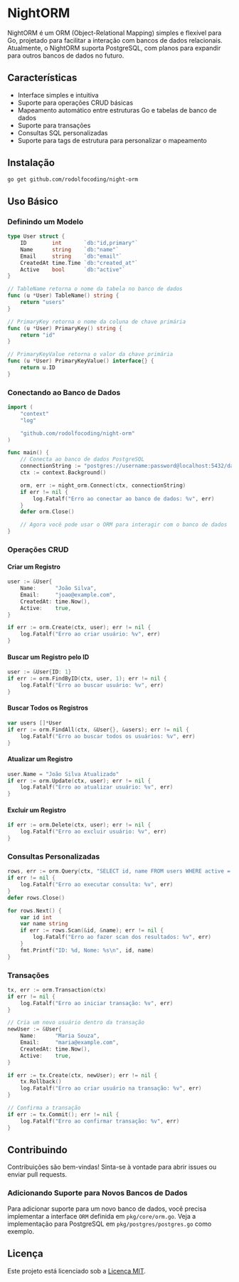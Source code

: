 # NightORM

NightORM é um ORM (Object-Relational Mapping) simples e flexível para Go, projetado para facilitar a interação com bancos de dados relacionais. Atualmente, o NightORM suporta PostgreSQL, com planos para expandir para outros bancos de dados no futuro.

## Características

- Interface simples e intuitiva
- Suporte para operações CRUD básicas
- Mapeamento automático entre estruturas Go e tabelas de banco de dados
- Suporte para transações
- Consultas SQL personalizadas
- Suporte para tags de estrutura para personalizar o mapeamento

## Instalação

```bash
go get github.com/rodolfocoding/night-orm
```

## Uso Básico

### Definindo um Modelo

```go
type User struct {
    ID        int       `db:"id,primary"`
    Name      string    `db:"name"`
    Email     string    `db:"email"`
    CreatedAt time.Time `db:"created_at"`
    Active    bool      `db:"active"`
}

// TableName retorna o nome da tabela no banco de dados
func (u *User) TableName() string {
    return "users"
}

// PrimaryKey retorna o nome da coluna de chave primária
func (u *User) PrimaryKey() string {
    return "id"
}

// PrimaryKeyValue retorna o valor da chave primária
func (u *User) PrimaryKeyValue() interface{} {
    return u.ID
}
```

### Conectando ao Banco de Dados

```go
import (
    "context"
    "log"

    "github.com/rodolfocoding/night-orm"
)

func main() {
    // Conecta ao banco de dados PostgreSQL
    connectionString := "postgres://username:password@localhost:5432/database?sslmode=disable"
    ctx := context.Background()

    orm, err := night_orm.Connect(ctx, connectionString)
    if err != nil {
        log.Fatalf("Erro ao conectar ao banco de dados: %v", err)
    }
    defer orm.Close()

    // Agora você pode usar o ORM para interagir com o banco de dados
}
```

### Operações CRUD

#### Criar um Registro

```go
user := &User{
    Name:      "João Silva",
    Email:     "joao@example.com",
    CreatedAt: time.Now(),
    Active:    true,
}

if err := orm.Create(ctx, user); err != nil {
    log.Fatalf("Erro ao criar usuário: %v", err)
}
```

#### Buscar um Registro pelo ID

```go
user := &User{ID: 1}
if err := orm.FindByID(ctx, user, 1); err != nil {
    log.Fatalf("Erro ao buscar usuário: %v", err)
}
```

#### Buscar Todos os Registros

```go
var users []*User
if err := orm.FindAll(ctx, &User{}, &users); err != nil {
    log.Fatalf("Erro ao buscar todos os usuários: %v", err)
}
```

#### Atualizar um Registro

```go
user.Name = "João Silva Atualizado"
if err := orm.Update(ctx, user); err != nil {
    log.Fatalf("Erro ao atualizar usuário: %v", err)
}
```

#### Excluir um Registro

```go
if err := orm.Delete(ctx, user); err != nil {
    log.Fatalf("Erro ao excluir usuário: %v", err)
}
```

### Consultas Personalizadas

```go
rows, err := orm.Query(ctx, "SELECT id, name FROM users WHERE active = $1", true)
if err != nil {
    log.Fatalf("Erro ao executar consulta: %v", err)
}
defer rows.Close()

for rows.Next() {
    var id int
    var name string
    if err := rows.Scan(&id, &name); err != nil {
        log.Fatalf("Erro ao fazer scan dos resultados: %v", err)
    }
    fmt.Printf("ID: %d, Nome: %s\n", id, name)
}
```

### Transações

```go
tx, err := orm.Transaction(ctx)
if err != nil {
    log.Fatalf("Erro ao iniciar transação: %v", err)
}

// Cria um novo usuário dentro da transação
newUser := &User{
    Name:      "Maria Souza",
    Email:     "maria@example.com",
    CreatedAt: time.Now(),
    Active:    true,
}

if err := tx.Create(ctx, newUser); err != nil {
    tx.Rollback()
    log.Fatalf("Erro ao criar usuário na transação: %v", err)
}

// Confirma a transação
if err := tx.Commit(); err != nil {
    log.Fatalf("Erro ao confirmar transação: %v", err)
}
```

## Contribuindo

Contribuições são bem-vindas! Sinta-se à vontade para abrir issues ou enviar pull requests.

### Adicionando Suporte para Novos Bancos de Dados

Para adicionar suporte para um novo banco de dados, você precisa implementar a interface `ORM` definida em `pkg/core/orm.go`. Veja a implementação para PostgreSQL em `pkg/postgres/postgres.go` como exemplo.

## Licença

Este projeto está licenciado sob a [Licença MIT](LICENSE).
